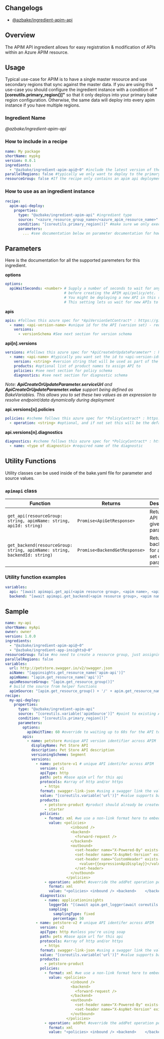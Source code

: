 ## Changelogs

* [@azbake/ingredient-apim-api](./CHANGELOG.md)
 
## Overview

The APIM API ingredient allows for easy registration & modification of APIs within an Azure APIM resource.

## Usage

Typical use-case for APIM is to have a single master resource and use secondary regions that sync against the master data. If you are using this use-case you should configure the ingredient instance with a condition of **"[coreutils.primary_region()]"** so that it only deploys into your primary bake region configuration. Otherwise, the same data will deploy into every apim instance if you have multiple regions.

### Ingredient Name

*@azbake/ingredient-apim-api*

### How to include in a recipe

```yaml
name: My package
shortName: mypkg
version: 0.0.1
ingredients:
  - "@azbake/ingredient-apim-api@~0" #include the latest version of the ingredient at build time
parallelRegions: false #typically we only want to deploy to the primary region, so can turn off parallel deploy
resourceGroup: false #If the recipe only contains an apim api deployment, you don't need to create resource groups
```

### How to use as an ingredient instance
```yaml
recipe:
  apim-api-deploy:
    properties:
      type: "@azbake/ingredient-apim-api" #ingredient type
      source: "<azure_resource_group_name>/<azure_apim_resource_name>" #identity the azure apim resource to register an API against
      condition: "[coreutils.primary_region()]" #make sure we only execute this against the primary region for multi-region configs
      parameters:
        ... #see documentation below on parameter documentation for how to use.
```

## Parameters

Here is the documentation for all the supported paremeters for this ingredient.

**options**

```yaml
options:
  apiWaitSeconds: <number> # Supply a number of seconds to wait for any xml-link/swagger-link urls to become availabile 
                           # before creating the APIM api/policy/etc.
                           # You might be deploying a new API in this recipe, which could take 30-120s to become online.
                           # This setting lets us wait for new APIs to be online
```

**apis**

```yaml
apis: #follows this azure spec for *ApiVersionSetContract* : https://github.com/Azure/azure-sdk-for-js/blob/20fe312b1122b21811f9364e3d95fe77202e6466/sdk/apimanagement/arm-apimanagement/src/models/index.ts#L1460
  - name: <api-version-name> #unique id for the API (version set) - required
    versions:
      - versionSchema #See next section for version schema
```

**api[n].versions**

```yaml
versions: #follows this azure spec for *ApiCreateOrUpdateParameter* : https://github.com/Azure/azure-sdk-for-js/blob/20fe312b1122b21811f9364e3d95fe77202e6466/sdk/apimanagement/arm-apimanagement/src/models/index.ts#L1310
  - name: <api-name> #typically you want set the id to <api-version-id>-<version> to keep the id consistant for the version set it belongs to - required
    version: <string> #version string that will be used as part of the above ApiVersionSetContract.versioningSchema      
    products: #optional list of product names to assign API to
    policies: #see next section for policy schema
    diagnostics: #see next section for diagnostic schema
```

*Note: **ApiCreateOrUpdateParameter.serviceUrl** and **ApiCreateOrUpdateParameter.value** support being defined as BakeVariables. This allows you to set these two values as an expression to resolve endpoint/data dynamically during deployment*

**api.versions[n].policies**

```yaml
policies: #scheme follows this azure spec for *PolicyContract* : https://github.com/Azure/azure-sdk-for-js/blob/20fe312b1122b21811f9364e3d95fe77202e6466/sdk/apimanagement/arm-apimanagement/src/models/index.ts#L797
  - operation: <string> #optional, and if not set this will be the default policy set for the entire api. Otherwise, name of an operation within this api to apply the policy to.
```

**api.versions[n].diagnostics**

```yaml
diagnostics: #scheme follows this azure spec for *PolicyContract* : https://github.com/Azure/azure-sdk-for-js/blob/20fe312b1122b21811f9364e3d95fe77202e6466/sdk/apimanagement/arm-apimanagement/src/models/index.ts#L727
  - name: <type of diagnostic> #required name of the diagnostic
```

## Utility Functions

Utility classes can be used inside of the bake.yaml file for parameter and source values.

### ``apimapi`` class

| Function | Returns | Description |
|----------|---------|-------------|
| `get_api(resourceGroup: string, apimName: string, apiId: string)` | `Promise<ApiGetResponse>` | Returns the API for a given set of parameters. |
| `get_backend(resourceGroup: string, apimName: string, backendId: string)` | `Promise<BackendGetResponse>` | Returns the back end for a given set of parameters. |

### Utility function examples
```yaml
variables:
  api: "[await apimapi.get_api(<apim resource group>, <apim name>, <api id>)]"
  backend: "[await apimapi.get_backend(<apim resource group>, <apim name>, <backend id>)]"
```

## Sample

```yaml
name: my-api
shortName: myApi
owner: owner
version: 1.0.0
ingredients:
  - "@azbake/ingredient-apim-api@~0"
  - "@azbake/ingredient-app-insights@~0"
resourceGroup: false #no need to create a resource group, just assigning to existing APIM instance
parallelRegions: false
variables:  
  url: http://petstore.swagger.io/v2/swagger.json
  aiName: "[appinsights.get_resource_name('apim-api')]"
  apimName: "[apim.get_resource_name('api')]"
  apimResourceGroup: "[apim.get_resource_group()]"
  # build the source from helper functions
  apimSource: "[apim.get_resource_group() + '/' + apim.get_resource_name('api')]"
recipe:
  my-api-deploy:
    properties:
      type: "@azbake/ingredient-apim-api"
      source: "[coreutils.variable('apimSource')]" #point to existing APIM resource to add API
      condition: "[coreutils.primary_region()]"
      parameters:
        options:
          apiWaitTime: 60 #override to waiting up to 60s for the API to be ready
        apis:
          - name: petstore #unique API version identifier across APIM
            displayName: Pet Store API
            description: Pet Store API description
            versioningScheme: Segment
            versions:
              - name: petstore-v1 # unique API identifer across APIM
                version: v1
                apiType: http
                path: pets #base apim url for this api
                protocols: #array of http and/or https
                  - https
                format: swagger-link-json #using a swagger link the value needs to be a http based json document to download
                value: "[coreutils.variable('url')]" #value supports bake variables.
                products:
                  - petstore-product #product should already be created.  if needed you can import APIM ingredient and deploy in the same recipe
                  - starter
                policies: 
                  - format: xml #we use a non-link format here to embed the policy, but this could have been xml-link and a http address
                    value: <policies>
                              <inbound /> 
                              <backend>    
                                <forward-request /> 
                              </backend>  
                              <outbound>
                                <set-header name="X-Powered-By" exists-action="delete" />
                                <set-header name="X-AspNet-Version" exists-action="delete" />
                                <set-header name="CustomHeader" exists-action="override">
                                  <value>{{expressionApiDisplay}}</value>
                                </set-header>
                              </outbound>
                            </policies>
                  - operation: addPet #override the addPet operation policy
                    format: xml
                    value: "<policies> <inbound /> <backend>    </backend>  <outbound /></policies>"
                diagnostics:
                  - name: applicationinsights
                    loggerId: "[(await apim.get_logger(await coreutils.variable('apimResourceGroup'), await coreutils.variable('apimName'), 'aiapim-api')).id]"
                    sampling:
                      samplingType: fixed
                      percentage: 50
              - name: petstore-v2 # unique API identifer across APIM
                version: v2
                apiType: http #unless you're using soap
                path: pets #base apim url for this api
                protocols: #array of http and/or https
                  - https
                format: swagger-link-json #using a swagger link the value needs to be a http based json document to download
                value: "[coreutils.variable('url')]" #value supports bake variables.
                products:
                  - petstore-product
                policies:
                  - format: xml #we use a non-link format here to embed the policy, but this could have been xml-link and a http address
                    value: <policies>
                              <inbound /> 
                              <backend>    
                                <forward-request /> 
                              </backend>  
                              <outbound>
                                <set-header name="X-Powered-By" exists-action="delete" />
                                <set-header name="X-AspNet-Version" exists-action="delete" />
                              </outbound>
                            </policies>
                  - operation: addPet #override the addPet operation policy
                    format: xml
                    value: "<policies> <inbound /> <backend>    </backend>  <outbound /></policies>"
```